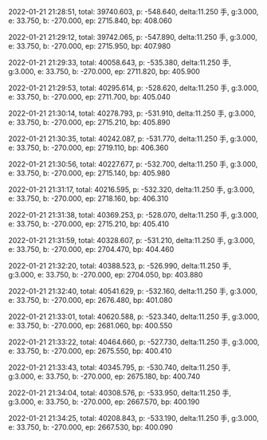 2022-01-21 21:28:51, total: 39740.603, p: -548.640, delta:11.250 手, g:3.000, e: 33.750, b: -270.000, ep: 2715.840, bp: 408.060

2022-01-21 21:29:12, total: 39742.065, p: -547.890, delta:11.250 手, g:3.000, e: 33.750, b: -270.000, ep: 2715.950, bp: 407.980

2022-01-21 21:29:33, total: 40058.643, p: -535.380, delta:11.250 手, g:3.000, e: 33.750, b: -270.000, ep: 2711.820, bp: 405.900

2022-01-21 21:29:53, total: 40295.614, p: -528.620, delta:11.250 手, g:3.000, e: 33.750, b: -270.000, ep: 2711.700, bp: 405.040

2022-01-21 21:30:14, total: 40278.793, p: -531.910, delta:11.250 手, g:3.000, e: 33.750, b: -270.000, ep: 2715.210, bp: 405.890

2022-01-21 21:30:35, total: 40242.087, p: -531.770, delta:11.250 手, g:3.000, e: 33.750, b: -270.000, ep: 2719.110, bp: 406.360

2022-01-21 21:30:56, total: 40227.677, p: -532.700, delta:11.250 手, g:3.000, e: 33.750, b: -270.000, ep: 2715.140, bp: 405.980

2022-01-21 21:31:17, total: 40216.595, p: -532.320, delta:11.250 手, g:3.000, e: 33.750, b: -270.000, ep: 2718.160, bp: 406.310

2022-01-21 21:31:38, total: 40369.253, p: -528.070, delta:11.250 手, g:3.000, e: 33.750, b: -270.000, ep: 2715.210, bp: 405.410

2022-01-21 21:31:59, total: 40328.607, p: -531.210, delta:11.250 手, g:3.000, e: 33.750, b: -270.000, ep: 2704.470, bp: 404.460

2022-01-21 21:32:20, total: 40388.523, p: -526.990, delta:11.250 手, g:3.000, e: 33.750, b: -270.000, ep: 2704.050, bp: 403.880

2022-01-21 21:32:40, total: 40541.629, p: -532.160, delta:11.250 手, g:3.000, e: 33.750, b: -270.000, ep: 2676.480, bp: 401.080

2022-01-21 21:33:01, total: 40620.588, p: -523.340, delta:11.250 手, g:3.000, e: 33.750, b: -270.000, ep: 2681.060, bp: 400.550

2022-01-21 21:33:22, total: 40464.660, p: -527.730, delta:11.250 手, g:3.000, e: 33.750, b: -270.000, ep: 2675.550, bp: 400.410

2022-01-21 21:33:43, total: 40345.795, p: -530.740, delta:11.250 手, g:3.000, e: 33.750, b: -270.000, ep: 2675.180, bp: 400.740

2022-01-21 21:34:04, total: 40308.576, p: -533.950, delta:11.250 手, g:3.000, e: 33.750, b: -270.000, ep: 2667.570, bp: 400.190

2022-01-21 21:34:25, total: 40208.843, p: -533.190, delta:11.250 手, g:3.000, e: 33.750, b: -270.000, ep: 2667.530, bp: 400.090